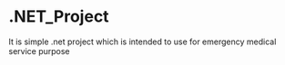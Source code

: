 # .NET_Project
It is simple .net project which is intended to use for emergency medical service purpose
